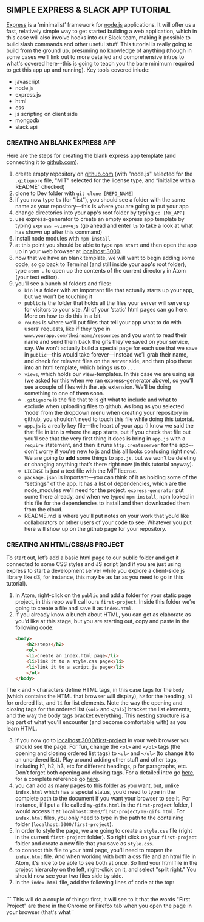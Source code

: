 ## SIMPLE EXPRESS & SLACK APP TUTORIAL

[Express](https://expressjs.com/) is a ‘minimalist’ framework for [node.js](https://nodejs.org/en/about/) applications. It will offer us a fast, relatively simple way to get started building a web application, which in this case will also involve hooks into our Slack team, making it possible to build slash commands and other useful stuff.
This tutorial is really going to build from the ground up, presuming no knowledge of anything (though in some cases we'll link out to more detailed and comprehensive intros to what's covered here--this is going to teach you the bare minimum required to get this app up and running).  Key tools covered inlude:

- javascript
- node.js
- express.js
- html
- css
- js scripting on client side
- mongodb
- slack api

### CREATING AN BLANK EXPRESS APP

Here are the steps for creating the blank express app template (and connecting it to [github.com](http://www.github.com)).

1. create empty repository on [github.com](http://www.github.com) (with "node.js" selected for the `.gitignore` file, "MIT" selected for the license type, and “initialize with a README” checked)
2. clone to Dev folder with `git clone [REPO_NAME]`
3. if you now type `ls` (for "list"), you should see a folder with the same name as your repository—this is where you are going to put your app
4. change directories into your app's root folder by typing `cd [MY_APP]`
5. use express-generator to create an empty express app template by typing `express —view=ejs` (go ahead and enter `ls` to take a look at what has shown up after this command)
6. install node modules with `npm install`
7. at this point you should be able to type `npm start` and then open the app up in your web browser at [localhost:3000](http://localhost:3000).   
8. now that we have an blank template, we will want to begin adding some code, so go back to Terminal (and still inside your app's root folder), type `atom .` to open up the contents of the current directory in Atom (your text editor).
9. you’ll see a bunch of folders and files:
	- `bin` is a folder with an important file that actually starts up your app, but we won’t be touching it
	- `public` is the folder that holds all the files your server will serve up for visitors to your site.  All of your ’static’ html pages can go here. More on how to do this in a bit.
	- `routes` is where we’ll put files that tell your app what to do with users’ requests, like if they type in `www.yourapp.com/theirname/resources` and you want to read their name and send them back the gifs they’ve saved on your service, say.  We won’t actually build a special page for each use that we save in `public`––this would take forever––instead we’ll grab their name, and check for relevant files on the server side, and then plop these into an html template, which brings us to . . .
	- `views`, which holds our view-templates.  In this case we are using ejs (we asked for this when we ran express-generator above), so you’ll see a couple of files with the .ejs extension.  We’ll be doing something to one of them soon.
	- `.gitignore` is the file that tells git what to include and what to exclude when uploading files to github.  As long as you selected ‘node’ from the dropdown menu when creating your repository in github, you shouldn’t need to touch this file while doing this tutorial.
	- `app.js` is a really key file—the heart of your app (I know we said the that file in `bin` is where the app starts, but if you check that file out you’ll see that the very first thing it does is bring in `app.js` with a `require` statement, and then it runs `http.createserver` for the app--don't worry if you're new to js and this all looks confusing right now).  We are going to **add** some things to `app.js`, but we won’t be deleting or changing anything that’s there right now (in this tutorial anyway).
	- `LICENSE` is just a text file with the MIT license.
	- `package.json` is important––you can think of it as holding some of the “settings” of the app. It has a list of dependencies, which are the node_modules we’ll need for the project. `express-generator` put some there already, and when we typed `npm install`, npm looked in this file for the dependencies to install and then downloaded them from the cloud.
	- README.md is where you’ll put notes on your work that you’d like collaborators or other users of your code to see.  Whatever you put here will show up on the github page for your repository.

### CREATING AN HTML/CSS/JS PROJECT

To start out, let’s add a basic html page to our public folder and get it connected to some CSS styles and JS script (and if you are just using express to start a development server while you explore a client-side js library like d3, for instance, this may be as far as you need to go in this tutorial).

1. In Atom, right-click on the `public` and add a folder for your static page project, in this repo we’ll call ours `first-project`.  Inside this folder we’re going to create a file and save it as `index.html`.
2. If you already know a bunch about HTML, you can get as elaborate as you’d like at this stage, but you are starting out, copy and paste in the following code:
    ```html
    <body>
        <h2>steps</h2>
        <ol>
        <li>create an index.html page</li>
        <li>link it to a style.css page</li>
        <li>link it to a script.js page</li>
        </ol>
    </body>
    ```

The `<` and `>` characters define HTML tags, in this case tags for the `body` (which contains the HTML that browser will display), `h2` for the heading, `ol` for ordered list, and `li` for list elements.  Note the way the opening and closing tags for the ordered list (`<ol>` and `</ol>`) bracket the list elements, and the way the body tags bracket everything.  This nesting structure is a big part of what you'll encounter (and become comfortable with) as you learn HTML.

3. if you now go to [localhost:3000/first-project](http://localhost:3000/first-project) in your web browser you should see the page.  For fun, change the `<ol>` and `</ol>` tags (the opening and closing ordered list tags) to `<ul>` and `</ul>` (to change it to an unordered list).  Play around adding other stuff and other tags, including h1, h2, h3, etc for different headings, p for paragraphs, etc.  Don’t forget both opening and closing tags.  For a detailed intro go [here](https://developer.mozilla.org/en-US/docs/Learn/HTML/Introduction_to_HTML/HTML_text_fundamentals), for a complete reference go [here](https://developer.mozilla.org/en-US/docs/Web/HTML/Element).
4. you can add as many pages to this folder as you want, but, unlike `index.html` which has a special status, you’d need to type in the complete path to the document if you want your browser to see it.  For instance, if I put a file called `my-gifs.html` in the `first-project` folder, I would access it at `localhost:3000/first-project/my-gifs.html`.  For `index.html` files, you only need to type in the path to the containing folder (`localhost:3000/first-project`).
5. In order to style the page, we are going to create a `style.css` file (right in the current `first-project` folder).  So right click on your `first-project` folder and create a new file that you save as `style.css`.
6. to connect this file to your html page, you'll need to reopen the `index.html` file.  And when working with both a css file and an html file in Atom, it's nice to be able to see both at once.  So find your html file in the project hierarchy on the left, right-click on it, and select "split right." You should now see your two files side by side.
7. In the `index.html` file, add the following lines of code at the top:
    ```
<!DOCTYPE html>
<html lang="en-US">
<head>
		<meta charset="UTF-8">
		<title>First Project</title>
		<link rel="stylesheet" href="style.css" type="text/css">
</head>
		```
This will do a couple of things: first, it will see to it that the words "First Project" are there in the Chrome or Firefox tab when you open the page in your browser (that's what `<title>` does); second, it will tell your browser to look in the `style.css` stylesheet for info on the styles to apply to your various HTML elements.
8. In your `style.css` file, paste in the following chunk of code:
    ```
body {
	background-color: rgba(20,20,20,0.7);
	color: white;
}
h2 {
	font-family: Futura;
	text-transform: uppercase;
}
    ```
Once you save it, you should be able to head back to your browser, hit command+R to reload, and see a dramatic difference.
9. ok.
